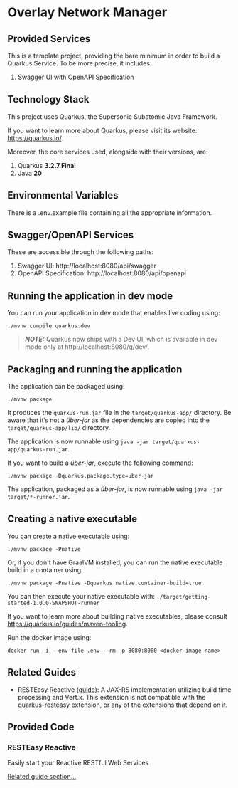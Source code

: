 # Overlay Network Manager

## Provided Services

This is a template project, providing the bare minimum in order to build a Quarkus Service.
To be more precise, it includes:
1. Swagger UI with OpenAPI Specification

## Technology Stack

This project uses Quarkus, the Supersonic Subatomic Java Framework.

If you want to learn more about Quarkus, please visit its website: https://quarkus.io/.

Moreover, the core services used, alongside with their versions, are:
1. Quarkus **3.2.7.Final**
2. Java **20**

## Environmental Variables

There is a .env.example file containing all the appropriate information.

## Swagger/OpenAPI Services
These are accessible through the following paths:
1. Swagger UI: http://localhost:8080/api/swagger
2. OpenAPI Specification: http://localhost:8080/api/openapi

## Running the application in dev mode

You can run your application in dev mode that enables live coding using:
```shell script
./mvnw compile quarkus:dev
```
> **_NOTE:_**  Quarkus now ships with a Dev UI, which is available in dev mode only at http://localhost:8080/q/dev/.

## Packaging and running the application

The application can be packaged using:
```shell script
./mvnw package
```
It produces the `quarkus-run.jar` file in the `target/quarkus-app/` directory.
Be aware that it’s not a _über-jar_ as the dependencies are copied into the `target/quarkus-app/lib/` directory.

The application is now runnable using `java -jar target/quarkus-app/quarkus-run.jar`.

If you want to build a _über-jar_, execute the following command:
```shell script
./mvnw package -Dquarkus.package.type=uber-jar
```

The application, packaged as a _über-jar_, is now runnable using `java -jar target/*-runner.jar`.

## Creating a native executable

You can create a native executable using:
```shell script
./mvnw package -Pnative
```

Or, if you don't have GraalVM installed, you can run the native executable build in a container using:
```shell script
./mvnw package -Pnative -Dquarkus.native.container-build=true
```

You can then execute your native executable with: `./target/getting-started-1.0.0-SNAPSHOT-runner`

If you want to learn more about building native executables, please consult https://quarkus.io/guides/maven-tooling.

Run the docker image using:
```shell script
docker run -i --env-file .env --rm -p 8080:8080 <docker-image-name>
```

## Related Guides

- RESTEasy Reactive ([guide](https://quarkus.io/guides/resteasy-reactive)): A JAX-RS implementation utilizing build time processing and Vert.x. This extension is not compatible with the quarkus-resteasy extension, or any of the extensions that depend on it.

## Provided Code

### RESTEasy Reactive

Easily start your Reactive RESTful Web Services

[Related guide section...](https://quarkus.io/guides/getting-started-reactive#reactive-jax-rs-resources)
